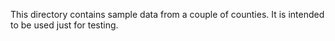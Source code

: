 This directory contains sample data from a couple of counties.  It is intended to be used just for
testing.
